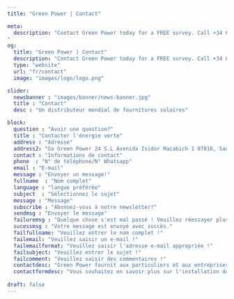 ```yaml
---
title: "Green Power | Contact"

meta:
  description: "Contact Green Power today for a FREE survey. Call +34 651 720 792 or email info@greenpwr.eu. Installing solar panels at your home or business has never been easier.
"
og:
  title: "Green Power | Contact"
  description: "Contact Green Power today for a FREE survey. Call +34 651 720 792 or email info@greenpwr.eu. Installing solar panels at your home or business has never been easier." 
  type: "website"
  url: "fr/contact"
  image: "images/logo/logo.png"

slider:
  newsbanner : "images/banner/news-banner.jpg"
  title : "Contact"
  desc : "Un distributeur mondial de fournitures solaires"

block:
  question : "Avoir une question?"
  title : "Contacter l'énergie verte"
  address : "Adresse"
  address2: "Go Green Power 24 S.L Avenida Isidor Macabich 1 07816, San Rafael, Ibiza, Îles Baléares"
  contact : "Informations de contact"
  phone  : "N° de téléphone/N° Whatsapp"
  email : "E-mail"
  message : "Envoyer un message!"
  fullname  : "Nom complet"
  language : "langue préférée"
  subject  : "Sélectionnez le sujet"
  message : "Message"
  subscribe : "Abonnez-vous à notre newsletter?"
  sendmsg : "Envoyer le message"
  failuremsg : "Quelque chose s'est mal passé ! Veuillez réessayer plus tard."
  sucessmsg : "Votre message est envoyé avec succès."
  failfullname: "Veuillez entrer le nom complet !"
  failemail: "Veuillez saisir un e-mail !"
  failemailformat: "Veuillez saisir l'adresse e-mail appropriée !"
  failsubject: "Veuillez entrer le sujet !"
  failcomment: "Veuillez saisir des commentaires !"
  contactdesc: "Green Power fournit aux particuliers et aux entreprises une gamme de solutions d'énergie renouvelable clés en main, spécialisée dans l'installation de technologies solaires dans les îles Baléares et sur le continent. Renseignez-vous dès aujourd'hui pour organiser votre étude gratuite et sans engagement et découvrir votre potentiel d'énergie renouvelable et ce que vous pourriez économiser aujourd'hui !"
  contactformdesc: "Vous souhaitez en savoir plus sur l'installation de solutions d'énergie propre pour votre maison ou votre entreprise ? Contactez Green Power dès aujourd'hui !"
    
draft: false
---
```

